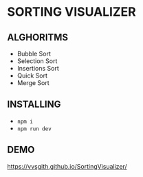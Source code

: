 # SORTING VISUALIZER

## ALGHORITMS
* Bubble Sort
* Selection Sort
* Insertions Sort
* Quick Sort
* Merge Sort

## INSTALLING
* `npm i`  
* `npm run dev`

## DEMO
https://vvsgith.github.io/SortingVisualizer/
